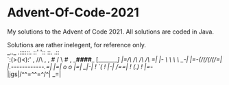 # Advent-Of-Code-2021
My solutions to the Advent of Code 2021. All solutions are coded in Java. 

Solutions are rather inelegent, for reference only.  
            \_.._
          \.::::::.
         \::'    '::
         \::.    .::  
         \`:(>()<):'
          \, //\\ ,
        \, # /  \ # ,
     \___#_#______#_#___ 
    \[__________________]
     \|=_/\ /\ /\ /\  =|
     \|- \ \\ \\ \\ \_-|
     \|=-(_/(_/(_/(_/_=|
     \|_.------------.=|
     \|=| o        o |=|
    \_|-| !   `(   ! |-|_
   \/==_| ! _(_.)_ ! |=_-\
   \|jgs|/^\^=^^=^/^\| _=|
   
